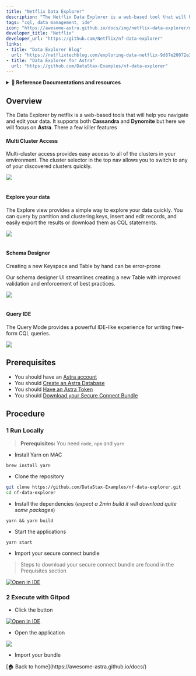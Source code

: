 ```yaml
---
title: "Netflix Data Explorer"
description: "The Netflix Data Explorer is a web-based tool that will help you navigate and edit your data."
tags: "cql, data management, ide"
icon: "https://awesome-astra.github.io/docs/img/netflix-data-explorer/netflix_oss.png"
developer_title: "Netflix"
developer_url: "https://github.com/Netflix/nf-data-explorer"
links:
- title: "Data Explorer Blog"
  url: "https://netflixtechblog.com/exploring-data-netflix-9d87e20072e3"
- title: "Data Explorer for Astra"
  url: "https://github.com/DataStax-Examples/nf-data-explorer"
---
```


<div class="nosurface" markdown="1">
<details>
<summary><b> 📖 Reference Documentations and resources</b></summary>
<ol>
<li><a href="https://netflixtechblog.com/exploring-data-netflix-9d87e20072e3"><b>📖 Netlix Blog</b> - Introduction of the tool by Netflix</a>
<li><a href="https://github.com/Netflix/nf-data-explorer"><i class="fa fa-github"></i><b>Github Repository</b> - Core project </a>
<li><a href="https://github.com/DataStax-Examples/nf-data-explorer"><b>Github Repository</b> - Fork for Astra </a>
</ol>
</details>
</div>

## Overview

The Data Explorer by netflix is a web-based tools that will help you navigate and edit your data. It supports both **Cassandra** and **Dynomite** but here we will focus on **Astra**. There a few killer features

#### Multi Cluster Access

Multi-cluster access provides easy access to all of the clusters in your environment. The cluster selector in the top nav allows you to switch to any of your discovered clusters quickly.

<img src="https://awesome-astra.github.io/docs/img/netflix-data-explorer/cluster_selector.png" />
<br /><br />

#### Explore your data

The Explore view provides a simple way to explore your data quickly. You can query by partition and clustering keys, insert and edit records, and easily export the results or download them as CQL statements.

<img src="https://awesome-astra.github.io/docs/img/netflix-data-explorer/explore_view.png" />
<br /><br />

#### Schema Designer

Creating a new Keyspace and Table by hand can be error-prone

Our schema designer UI streamlines creating a new Table with improved validation and enforcement of best practices.

<img src="https://awesome-astra.github.io/docs/img/netflix-data-explorer/schema_designer.gif" />
<br /><br />

#### Query IDE

The Query Mode provides a powerful IDE-like experience for writing free-form CQL queries.

<img src="https://awesome-astra.github.io/docs/img/netflix-data-explorer/query_ide.gif" />

## Prerequisites

<ul class="prerequisites">
    <li class="nosurface">You should have an <a href="https://astra.dev/3B7HcYo">Astra account</a></li>
    <li class="nosurface">You should <a href="https://awesome-astra.github.io/docs/pages/astra/create-instance/">Create an Astra Database</a></li>
    <li class="nosurface">You should <a href="https://awesome-astra.github.io/docs/pages/astra/create-token/">Have an Astra Token</a></li>
    <li class="nosurface">You should <a href="https://awesome-astra.github.io/docs/pages/astra/download-scb/">Download your Secure Connect Bundle</a></li>
</ul>

## Procedure

### <span class="nosurface">1</span> Run Locally

> **Prerequisites:** You need `node`, `npm` and `yarn`

- Install Yarn on MAC

```bash
brew install yarn
```

- Clone the repository

```bash
git clone https://github.com/DataStax-Examples/nf-data-explorer.git
cd nf-data-explorer
```

- Install the dependencies (_expect a 2min build it will download quite some packages_)

```
yarn && yarn build
```

- Start the applications

```
yarn start
```

- Import your secure connect bundle

> Steps to download your secure connect bundle are found in the Prequisites section

[![Open in IDE](https://gitpod.io/button/open-in-gitpod.svg)](https://gitpod.io/#https://github.com/DataStax-Examples/nf-data-explorer)

### <span class="nosurface">2</span> Execute with Gitpod

- Click the button

[![Open in IDE](https://gitpod.io/button/open-in-gitpod.svg)](https://gitpod.io/#https://github.com/DataStax-Examples/nf-data-explorer)

- Open the application

<img src="https://awesome-astra.github.io/docs/img/netflix-data-explorer/import-bundle.png" />

- Import your bundle

<div class="nosurface" markdown="1">
[🏠 Back to home](https://awesome-astra.github.io/docs/) 
</div>
